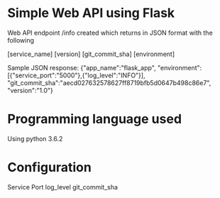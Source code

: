 # Simple Web API using Flask

Web API endpoint /info created which returns in JSON format with the following

[service_name]
[version]
[git_commit_sha]
[environment]

Sample JSON response:
{"app_name":"flask_app",
"environment":[{"service_port":"5000"},{"log_level":"INFO"}],
"git_commit_sha":"aecd027632578627ff8719bfb5d0647b498c86e7",
"version":"1.0"}

# Programming language used

Using python 3.6.2

# Configuration

Service Port
log_level
git_commit_sha
